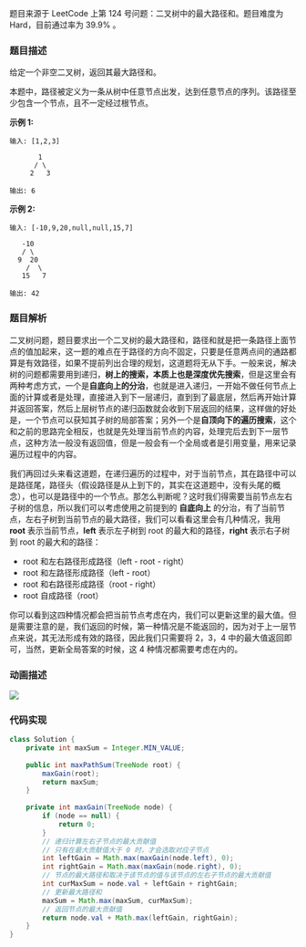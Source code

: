 题目来源于 LeetCode 上第 124 号问题：二叉树中的最大路径和。题目难度为 Hard，目前通过率为 39.9% 。


### 题目描述

给定一个非空二叉树，返回其最大路径和。

本题中，路径被定义为一条从树中任意节点出发，达到任意节点的序列。该路径至少包含一个节点，且不一定经过根节点。

**示例 1:**

```
输入: [1,2,3]

       1
      / \
     2   3

输出: 6
```

**示例 2:**

```
输入: [-10,9,20,null,null,15,7]

   -10
   / \
  9  20
    /  \
   15   7

输出: 42
```

### 题目解析

二叉树问题，题目要求出一个二叉树的最大路径和，路径和就是把一条路径上面节点的值加起来，这一题的难点在于路径的方向不固定，只要是任意两点间的通路都算是有效路径，如果不提前列出合理的规划，这道题将无从下手。一般来说，解决树的问题都需要用到递归，**树上的搜索，本质上也是深度优先搜索**，但是这里会有两种考虑方式，一个是**自底向上的分治**，也就是进入递归，一开始不做任何节点上面的计算或者是处理，直接进入到下一层递归，直到到了最底层，然后再开始计算并返回答案，然后上层树节点的递归函数就会收到下层返回的结果，这样做的好处是，一个节点可以获知其子树的局部答案；另外一个是**自顶向下的遍历搜索**，这个和之前的思路完全相反，也就是先处理当前节点的内容，处理完后去到下一层节点，这种方法一般没有返回值，但是一般会有一个全局或者是引用变量，用来记录遍历过程中的内容。

我们再回过头来看这道题，在递归遍历的过程中，对于当前节点，其在路径中可以是路径尾，路径头（假设路径是从上到下的，其实在这道题中，没有头尾的概念），也可以是路径中的一个节点。那怎么判断呢？这时我们得需要当前节点左右子树的信息，所以我们可以考虑使用之前提到的 **自底向上** 的分治，有了当前节点，左右子树到当前节点的最大路径，我们可以看看这里会有几种情况，我用 **root** 表示当前节点，**left** 表示左子树到 root 的最大和的路径，**right** 表示右子树到 root 的最大和的路径：
* root 和左右路径形成路径（left - root - right）
* root 和左路径形成路径（left - root）
* root 和右路径形成路径（root - right）
* root 自成路径（root）

你可以看到这四种情况都会把当前节点考虑在内，我们可以更新这里的最大值。但是需要注意的是，我们返回的时候，第一种情况是不能返回的，因为对于上一层节点来说，其无法形成有效的路径，因此我们只需要将 2，3，4 中的最大值返回即可，当然，更新全局答案的时候，这 4 种情况都需要考虑在内的。

### 动画描述

![](./Animation.gif)

### 代码实现

```java
class Solution {
    private int maxSum = Integer.MIN_VALUE;
    
    public int maxPathSum(TreeNode root) {
        maxGain(root);
        return maxSum;
    }
    
    private int maxGain(TreeNode node) {
        if (node == null) {
            return 0;
        }
        // 递归计算左右子节点的最大贡献值
        // 只有在最大贡献值大于 0 时，才会选取对应子节点
        int leftGain = Math.max(maxGain(node.left), 0);
        int rightGain = Math.max(maxGain(node.right), 0);
        // 节点的最大路径和取决于该节点的值与该节点的左右子节点的最大贡献值
        int curMaxSum = node.val + leftGain + rightGain;
        // 更新最大路径和
        maxSum = Math.max(maxSum, curMaxSum);
        // 返回节点的最大贡献值
        return node.val + Math.max(leftGain, rightGain);
    }
}
```






